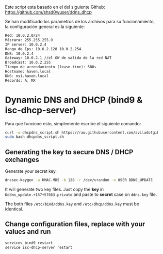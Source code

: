 Este script esta basado en el del siguiente Github: https://github.com/shad0wuser/ddns_dhcp

Se han modificado los parametros de los archivos para su funcionamiento, la configuración general es la siguiente:
```txt
Red: 10.0.2.0/24
Máscara: 255.255.255.0
IP server: 10.0.2.4
Rango de Ips: 10.0.2.128 10.0.2.254
DNS: 10.0.2.4
Gateway: 10.0.2.1 //el GW de salida de la red NAT
Broadcast: 10.0.2.255
Tiempo de arrendamiento (lease-time): 600s
Hostname: haven.local
DNS: ns1.haven.local
Records: A, MX
```

# Dynamic DNS and DHCP (bind9 & isc-dhcp-server)
Para que funcione esto, simplemente escribe el siguiente comando:
```bash
curl -o dhcpdns_script.sh https://raw.githubusercontent.com/aviladotgibert/dhcp_dns_script/main/dhcpdns_script.sh
sudo bash dhcpdns_script.sh
```



## Generating the key to secure DNS / DHCP exchanges

Generate your secret key.
```bash
dnssec-keygen -a HMAC-MD5 -b 128 -r /dev/urandom -n USER DDNS_UPDATE
```
It will generate two key files. Just copy the **key** in `Kddns_update.+157+57083.private` and paste to **secret** case on `ddns.key` file.

The both files `/etc/bind/ddns.key` and `/etc/dhcp/ddns.key` must be identical.

## Change configuration files, replace with your values and run
```bash
services bind9 restart
service isc-dhcp-server restart
```
